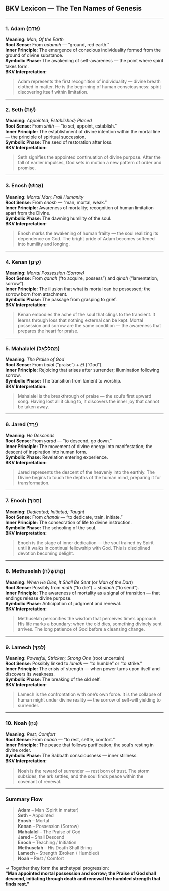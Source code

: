 ## BKV Lexicon — The Ten Names of Genesis

---

### **1. Adam (אָדָם)**
**Meaning:** *Man; Of the Earth*  
**Root Sense:** From *adamah* — “ground, red earth.”  
**Inner Principle:** The emergence of conscious individuality formed from the ground of divine substance.  
**Symbolic Phase:** The awakening of self-awareness — the point where spirit takes form.  
**BKV Interpretation:**  
> Adam represents the first recognition of individuality — divine breath clothed in matter. He is the beginning of human consciousness: spirit discovering itself within limitation.

---

### **2. Seth (שֵׁת)**
**Meaning:** *Appointed; Established; Placed*  
**Root Sense:** From *shith* — “to set, appoint, establish.”  
**Inner Principle:** The establishment of divine intention within the mortal line — the principle of spiritual succession.  
**Symbolic Phase:** The seed of restoration after loss.  
**BKV Interpretation:**  
> Seth signifies the appointed continuation of divine purpose. After the fall of earlier impulses, God sets in motion a new pattern of order and promise.

---

### **3. Enosh (אֱנוֹשׁ)**
**Meaning:** *Mortal Man; Frail Humanity*  
**Root Sense:** From *enosh* — “man, mortal, weak.”  
**Inner Principle:** Awareness of mortality; recognition of human limitation apart from the Divine.  
**Symbolic Phase:** The dawning humility of the soul.  
**BKV Interpretation:**  
> Enosh marks the awakening of human frailty — the soul realizing its dependence on God. The bright pride of Adam becomes softened into humility and longing.

---

### **4. Kenan (קֵינָן)**
**Meaning:** *Mortal Possession (Sorrow)*  
**Root Sense:** From *qanah* (“to acquire, possess”) and *qinah* (“lamentation, sorrow”).  
**Inner Principle:** The illusion that what is mortal can be possessed; the sorrow born from attachment.  
**Symbolic Phase:** The passage from grasping to grief.  
**BKV Interpretation:**  
> Kenan embodies the ache of the soul that clings to the transient. It learns through loss that nothing external can be kept. Mortal possession and sorrow are the same condition — the awareness that prepares the heart for praise.

---

### **5. Mahalalel (מַהֲלַלְאֵל)**
**Meaning:** *The Praise of God*  
**Root Sense:** From *halal* (“praise”) + *El* (“God”).  
**Inner Principle:** Rejoicing that arises after surrender; illumination following sorrow.  
**Symbolic Phase:** The transition from lament to worship.  
**BKV Interpretation:**  
> Mahalalel is the breakthrough of praise — the soul’s first upward song. Having lost all it clung to, it discovers the inner joy that cannot be taken away.

---

### **6. Jared (יָרֶד)**
**Meaning:** *He Descends*  
**Root Sense:** From *yarad* — “to descend, go down.”  
**Inner Principle:** The movement of divine energy into manifestation; the descent of inspiration into human form.  
**Symbolic Phase:** Revelation entering experience.  
**BKV Interpretation:**  
> Jared represents the descent of the heavenly into the earthly. The Divine begins to touch the depths of the human mind, preparing it for transformation.

---

### **7. Enoch (חֲנוֹךְ)**
**Meaning:** *Dedicated; Initiated; Taught*  
**Root Sense:** From *chanak* — “to dedicate, train, initiate.”  
**Inner Principle:** The consecration of life to divine instruction.  
**Symbolic Phase:** The schooling of the soul.  
**BKV Interpretation:**  
> Enoch is the stage of inner dedication — the soul trained by Spirit until it walks in continual fellowship with God. This is disciplined devotion becoming delight.

---

### **8. Methuselah (מְתוּשֶׁלַח)**
**Meaning:** *When He Dies, It Shall Be Sent* (or *Man of the Dart*)  
**Root Sense:** Possibly from *muth* (“to die”) + *shalach* (“to send”).  
**Inner Principle:** The awareness of mortality as a signal of transition — that endings release divine purpose.  
**Symbolic Phase:** Anticipation of judgment and renewal.  
**BKV Interpretation:**  
> Methuselah personifies the wisdom that perceives time’s approach. His life marks a boundary: when the old dies, something divinely sent arrives. The long patience of God before a cleansing change.

---

### **9. Lamech (לֶמֶךְ)**
**Meaning:** *Powerful; Stricken; Strong One* (root uncertain)  
**Root Sense:** Possibly linked to *lamak* — “to humble” or “to strike.”  
**Inner Principle:** The crisis of strength — when power turns upon itself and discovers its weakness.  
**Symbolic Phase:** The breaking of the old self.  
**BKV Interpretation:**  
> Lamech is the confrontation with one’s own force. It is the collapse of human might under divine reality — the sorrow of self-will yielding to surrender.

---

### **10. Noah (נֹחַ)**
**Meaning:** *Rest; Comfort*  
**Root Sense:** From *nuach* — “to rest, settle, comfort.”  
**Inner Principle:** The peace that follows purification; the soul’s resting in divine order.  
**Symbolic Phase:** The Sabbath consciousness — inner stillness.  
**BKV Interpretation:**  
> Noah is the reward of surrender — rest born of trust. The storm subsides, the ark settles, and the soul finds peace within the covenant of renewal.

---

### **Summary Flow**
> **Adam** – Man (Spirit in matter)  
> **Seth** – Appointed  
> **Enosh** – Mortal  
> **Kenan** – Possession (Sorrow)  
> **Mahalalel** – The Praise of God  
> **Jared** – Shall Descend  
> **Enoch** – Teaching / Initiation  
> **Methuselah** – His Death Shall Bring  
> **Lamech** – Strength (Broken / Humbled)  
> **Noah** – Rest / Comfort  

→ Together they form the archetypal progression:  
**“Man appointed mortal possession and sorrow; the Praise of God shall descend, initiating through death and renewal the humbled strength that finds rest.”**
